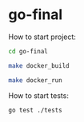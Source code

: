 # go-final

How to start project:

```bash
cd go-final
```

```bash
make docker_build
```
```bash
make docker_run
```

How to start tests:
```bash
go test ./tests
```